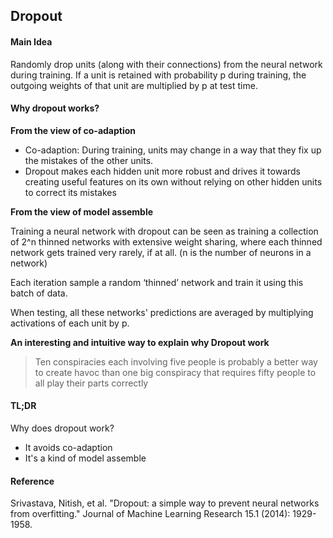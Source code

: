 ## Dropout

#### Main Idea
Randomly drop units (along with their connections) from the neural network during training.  If a unit is retained with probability p during training, the outgoing weights of that unit are multiplied by p at test time.

#### Why dropout works?
**From the view of co-adaption**
- Co-adaption: During training, units may change in a way that they fix up the mistakes of the other units.
- Dropout makes each hidden unit more robust and drives it towards creating useful features on its own without relying on other hidden units to correct its mistakes

**From the view of model assemble**

Training a neural network with dropout can be seen as training a collection of 2^n thinned networks with extensive weight sharing, where each thinned network gets trained very rarely, if at all. (n is the number of neurons in a network)

Each iteration sample a random ‘thinned’ network and train it using this batch of data.

When testing, all these networks' predictions are averaged by multiplying activations of each unit by p.

**An interesting and intuitive way to explain why Dropout work**
 > Ten conspiracies each involving five people is probably a better way to create havoc than one big conspiracy that requires fifty people to all play their parts correctly

#### TL;DR
Why does dropout work?
- It avoids co-adaption
- It's a kind of model assemble

#### Reference

Srivastava, Nitish, et al. "Dropout: a simple way to prevent neural networks from overfitting." Journal of Machine Learning Research 15.1 (2014): 1929-1958.
